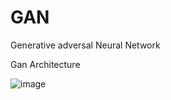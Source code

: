 # GAN
Generative adversal Neural Network

Gan Architecture

![image](https://github.com/Guna1803/GAN/assets/123099462/f17ec1af-c53a-425b-b89f-eae87803815c)





